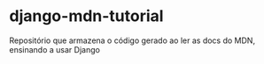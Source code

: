 # django-mdn-tutorial
Repositório que armazena o código gerado ao ler as docs do MDN, ensinando a usar Django
